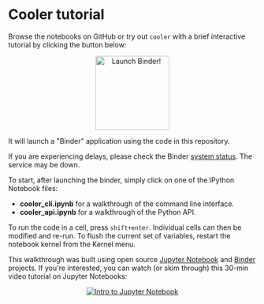# Cooler tutorial

Browse the notebooks on GitHub or try out `cooler` with a brief interactive tutorial by clicking the button below: 

<p align="center">
<a href="http://mybinder.org:/repo/mirnylab/cooler-binder" target="_blank">
	<img width="150px" src="http://mybinder.org/badge.svg" alt="Launch Binder!">
</a>
</p>

It will launch a "Binder" application using the code in this repository.

If you are experiencing delays, please check the Binder <a href="http://mybinder.org/status" target="_blank">system status</a>. The service may be down.

To start, after launching the binder, simply click on one of the IPython Notebook files:

- **cooler_cli.ipynb** for a walkthrough of the command line interface.
- **cooler_api.ipynb** for a walkthrough of the Python API.

To run the code in a cell, press `shift+enter`. Individual cells can then be modified and re-run. To flush the current set of variables, restart the notebook kernel from the Kernel menu.

This walkthrough was built using open source [Jupyter Notebook](http://jupyter.org/) and [Binder](http://mybinder.org/) projects. If you're interested, you can watch (or skim through) this 30-min video tutorial on Jupyter Notebooks:

<p align="center">
<a href="https://www.youtube.com/watch?v=e9cSF3eVQv0">
	<img src="http://img.youtube.com/vi/e9cSF3eVQv0/0.jpg" alt="Intro to Jupyter Notebook">
</a>
</p>
